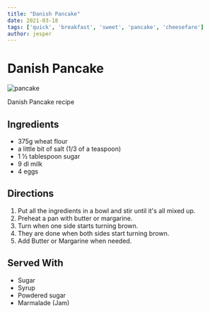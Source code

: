 ```yaml
---
title: "Danish Pancake"
date: 2021-03-18
tags: ['quick', 'breakfast', 'sweet', 'pancake', 'cheesefare']
author: jesper
---
```


# Danish Pancake

![pancake](../static/pix/danish-pancake.webp)

Danish Pancake recipe

## Ingredients

- 375g wheat flour
- a little bit of salt (1/3 of a teaspoon)
- 1 ½ tablespoon sugar
- 9 dl milk
- 4 eggs

## Directions
1. Put all the ingredients in a bowl and stir until it's all mixed up.
2. Preheat a pan with butter or margarine.
3. Turn when one side starts turning brown.
4. They are done when both sides start turning brown.
5. Add Butter or Margarine when needed.

## Served With
- Sugar
- Syrup
- Powdered sugar
- Marmalade (Jam)
